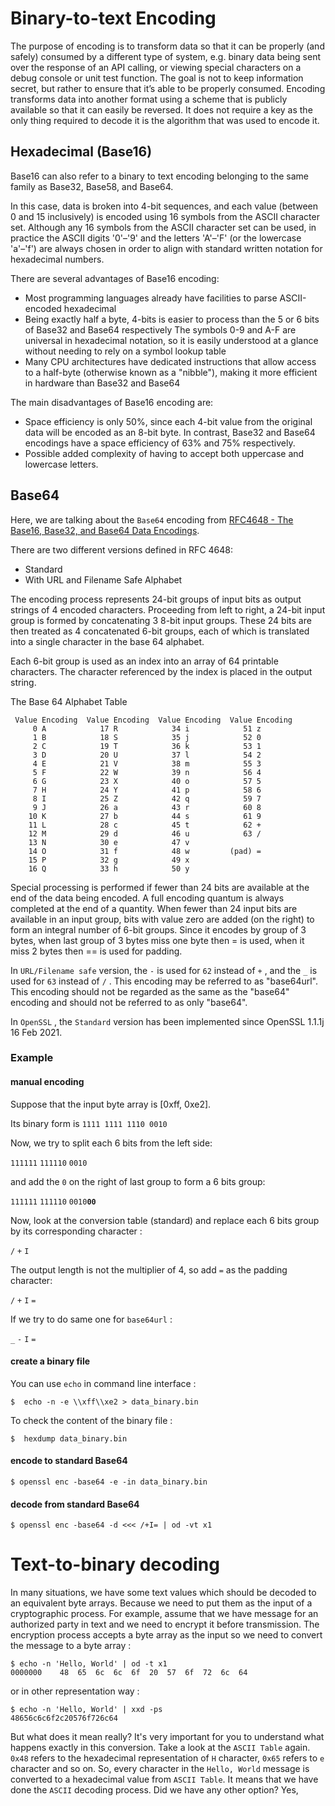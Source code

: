 # Binary-to-text Encoding

The purpose of encoding is to transform data so that it can be properly (and safely) consumed by a different type of system, e.g. binary data being sent over the response of an API calling, or viewing special characters on a debug console or unit test function. The goal is not to keep information secret, but rather to ensure that it’s able to be properly consumed.
Encoding transforms data into another format using a scheme that is publicly available so that it can easily be reversed. It does not require a key as the only thing required to decode it is the algorithm that was used to encode it.

## Hexadecimal (Base16)

Base16 can also refer to a binary to text encoding belonging to the same family as Base32, Base58, and Base64.

In this case, data is broken into 4-bit sequences, and each value (between 0 and 15 inclusively) is encoded using 16 symbols from the ASCII character set. Although any 16 symbols from the ASCII character set can be used, in practice the ASCII digits '0'–'9' and the letters 'A'–'F' (or the lowercase 'a'–'f') are always chosen in order to align with standard written notation for hexadecimal numbers.

There are several advantages of Base16 encoding:

- Most programming languages already have facilities to parse ASCII-encoded hexadecimal
- Being exactly half a byte, 4-bits is easier to process than the 5 or 6 bits of Base32 and Base64 respectively
The symbols 0-9 and A-F are universal in hexadecimal notation, so it is easily understood at a glance without needing to rely on a symbol lookup table
- Many CPU architectures have dedicated instructions that allow access to a half-byte (otherwise known as a "nibble"), making it more efficient in hardware than Base32 and Base64

The main disadvantages of Base16 encoding are:

- Space efficiency is only 50%, since each 4-bit value from the original data will be encoded as an 8-bit byte. In contrast, Base32 and Base64 encodings have a space efficiency of 63% and 75% respectively.
- Possible added complexity of having to accept both uppercase and lowercase letters.

## Base64

Here, we are talking about the `Base64` encoding from [RFC4648 - The Base16, Base32, and Base64 Data Encodings](https://tools.ietf.org/html/rfc4648).

There are two different versions defined in RFC 4648:

* Standard
* With URL and Filename Safe Alphabet

The encoding process represents 24-bit groups of input bits as output
strings of 4 encoded characters.  Proceeding from left to right, a
24-bit input group is formed by concatenating 3 8-bit input groups.
These 24 bits are then treated as 4 concatenated 6-bit groups, each
of which is translated into a single character in the base 64
alphabet.

Each 6-bit group is used as an index into an array of 64 printable
characters.  The character referenced by the index is placed in the
output string.

The Base 64 Alphabet Table

     Value Encoding  Value Encoding  Value Encoding  Value Encoding
         0 A            17 R            34 i            51 z
         1 B            18 S            35 j            52 0
         2 C            19 T            36 k            53 1
         3 D            20 U            37 l            54 2
         4 E            21 V            38 m            55 3
         5 F            22 W            39 n            56 4
         6 G            23 X            40 o            57 5
         7 H            24 Y            41 p            58 6
         8 I            25 Z            42 q            59 7
         9 J            26 a            43 r            60 8
        10 K            27 b            44 s            61 9
        11 L            28 c            45 t            62 +
        12 M            29 d            46 u            63 /
        13 N            30 e            47 v
        14 O            31 f            48 w         (pad) =
        15 P            32 g            49 x
        16 Q            33 h            50 y

Special processing is performed if fewer than 24 bits are available
at the end of the data being encoded.  A full encoding quantum is
always completed at the end of a quantity.  When fewer than 24 input
bits are available in an input group, bits with value zero are added
(on the right) to form an integral number of 6-bit groups.
Since it encodes by group of 3 bytes, when last group of 3 bytes miss one byte then = is used, when it miss 2 bytes then == is used for padding.

In `URL/Filename safe` version, the `-` is used for `62` instead of `+` , 
and the `_` is used for `63` instead of `/` . This encoding may be referred to as "base64url".  
This encoding should not be regarded as the same as the "base64" encoding and
should not be referred to as only "base64". 

In `OpenSSL` , the `Standard` version has been implemented since OpenSSL 1.1.1j  16 Feb 2021.

### Example

#### manual encoding

Suppose that the input byte array is [0xff, 0xe2].

Its binary form is `1111 1111 1110 0010`

Now, we try to split each 6 bits from the left side:

`111111` `111110` `0010`

and add the `0` on the right of last group to form a 6 bits group:

`111111` `111110` `0010`**`00`**

Now, look at the conversion table (standard) and replace each 6 bits group by its corresponding character :

`/` `+` `I`

The output length is not the multiplier of 4, so add `=` as the padding character:

`/` `+` `I` `=`

If we try to do same one for `base64url` :

`_` `-` `I` `=`

#### create a binary file

You can use `echo` in command line interface : 

``` 
$  echo -n -e \\xff\\xe2 > data_binary.bin
```

To check the content of the binary file :

``` 
$  hexdump data_binary.bin
```

#### encode to standard Base64

``` 
$ openssl enc -base64 -e -in data_binary.bin
```

#### decode from standard Base64

```
$ openssl enc -base64 -d <<< /+I= | od -vt x1
```

# Text-to-binary decoding

In many situations, we have some text values which should be decoded to an equivalent byte arrays. Because we need to put them as the input of a cryptographic process. For example, assume that we have message for an authorized party in text and we need to encrypt it before transmission. The encryption process accepts a byte array as the input so we need to convert the message to a byte array :

```
$ echo -n 'Hello, World' | od -t x1
0000000    48  65  6c  6c  6f  20  57  6f  72  6c  64 
```
 or in other representation way :

 ```
 $ echo -n 'Hello, World' | xxd -ps
 48656c6c6f2c20576f726c64 
 ```
But what does it mean really? It's very important for you to understand what happens exactly in this conversion.
Take a look at the `ASCII Table` again. `0x48` refers to the hexadecimal representation of `H` character, `0x65` refers to `e` character and so on. So, every character in the `Hello, World` message is converted to a hexadecimal value from `ASCII Table`. It means that we have done the `ASCII` decoding process. Did we have any other option? 
Yes,   